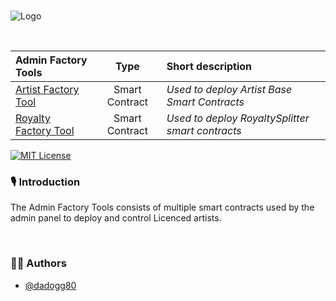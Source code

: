 <br /> 

![Logo](https://www.centaurify.com/_next/image?url=%2Fimg%2Flogo%2Fcentaurify-logo.svg&w=1920&q=75)  

<br /> 

| Admin Factory Tools      | Type               | Short description          |
| :--------                | :----------------: | :------------------------- |
| [Artist Factory Tool]()  | Smart Contract     | *Used to deploy Artist Base Smart Contracts* |
| [Royalty Factory Tool]() | Smart Contract     | *Used to deploy RoyaltySplitter smart contracts* |

[![MIT License](https://img.shields.io/badge/License-MIT%20-green.svg)](https://opensource.org/licenses/)

### 🎙 Introduction  

The Admin Factory Tools consists of multiple smart contracts used by the admin panel to deploy and control Licenced artists.

<br />  

### 🧑‍⚖️ Authors  

- [@dadogg80](https://www.github.com/dadogg80)  
